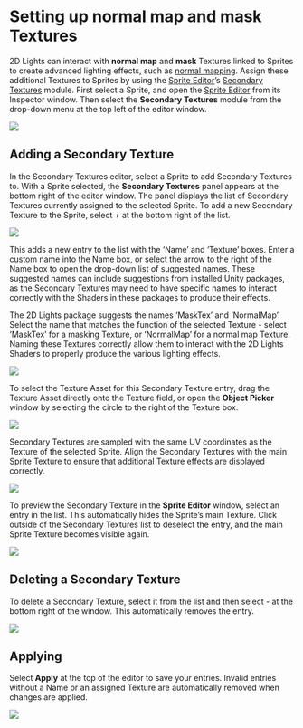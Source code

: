 # Setting up normal map and mask Textures

2D Lights can interact with __normal map__ and __mask__ Textures linked to Sprites to create advanced lighting effects, such as [normal mapping](https://en.wikipedia.org/wiki/Normal_mapping). Assign these additional Textures to Sprites by using the [Sprite Editor](https://docs.unity3d.com/Manual/SpriteEditor.html)’s [Secondary Textures](https://docs.unity3d.com/Manual/SpriteEditor-SecondaryTextures.html) module. First select a Sprite, and open the [Sprite Editor](https://docs.unity3d.com/Manual/SpriteEditor.html) from its Inspector window. Then select the __Secondary Textures__ module from the drop-down menu at the top left of the editor window.

![](Images/2D/ST_ModuleSelect.png)

## Adding a Secondary Texture

In the Secondary Textures editor, select a Sprite to add Secondary Textures to. With a Sprite selected, the __Secondary Textures__ panel appears at the bottom right of the editor window. The panel displays the list of Secondary Textures currently assigned to the selected Sprite. To add a new Secondary Texture to the Sprite, select + at the bottom right of the list.

![](Images/2D/ST_ListField.png)

This adds a new entry to the list with the ‘Name’ and ‘Texture’ boxes. Enter a custom name into the Name box, or select the arrow to the right of the Name box to open the drop-down list of suggested names. These suggested names can include suggestions from installed Unity packages, as the Secondary Textures may need to have specific names to interact correctly with the Shaders in these packages to produce their effects.

The 2D Lights package suggests the names ‘MaskTex’ and ‘NormalMap’. Select the name that matches the function of the selected Texture - select ‘MaskTex’ for a masking Texture, or ‘NormalMap’ for a normal map Texture.  Naming these Textures correctly allow them to interact with the 2D Lights Shaders to properly produce the various lighting effects.

![](Images/2D/ST_Names.png)

To select the Texture Asset for this Secondary Texture entry, drag the Texture Asset directly onto the Texture field, or open the __Object Picker__ window by selecting the circle to the right of the Texture box.

![](Images/2D/ST_ObjectDrag.png)

Secondary Textures are sampled with the same UV coordinates as the Texture of the selected Sprite. Align the Secondary Textures with the main Sprite Texture to ensure that additional Texture effects are displayed correctly.

![](Images/2D/ST_Align.png)

To preview the Secondary Texture in the __Sprite Editor__ window, select an entry in the list. This automatically hides the Sprite’s main Texture. Click outside of the Secondary Textures list to deselect the entry, and the main Sprite Texture becomes visible again.

![](Images/2D/ST_Preview.png)

## Deleting a Secondary Texture

To delete a Secondary Texture, select it from the list and then select - at the bottom right of the window. This automatically removes the entry.

![](Images/2D/ST_Delete.png)

## Applying

Select __Apply__ at the top of the editor to save your entries. Invalid entries without a Name or an assigned Texture are automatically removed when changes are applied.

![](Images/2D/ST_Apply.png)
